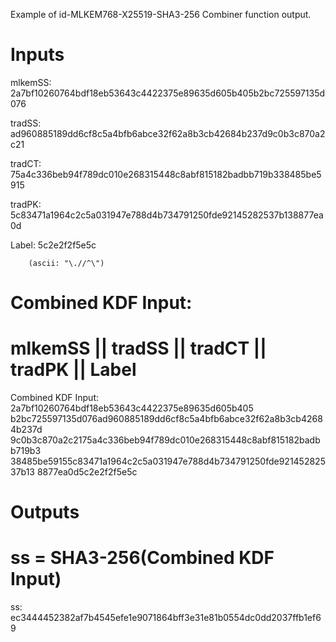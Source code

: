 Example of id-MLKEM768-X25519-SHA3-256 Combiner function output.

# Inputs
mlkemSS:
2a7bf10260764bdf18eb53643c4422375e89635d605b405b2bc725597135d076

tradSS:
ad960885189dd6cf8c5a4bfb6abce32f62a8b3cb42684b237d9c0b3c870a2c21

tradCT:
75a4c336beb94f789dc010e268315448c8abf815182badbb719b338485be5915

tradPK:
5c83471a1964c2c5a031947e788d4b734791250fde92145282537b138877ea0d

Label:  5c2e2f2f5e5c

        (ascii: "\.//^\")


# Combined KDF Input:
#  mlkemSS || tradSS || tradCT || tradPK || Label

Combined KDF Input: 2a7bf10260764bdf18eb53643c4422375e89635d605b405
b2bc725597135d076ad960885189dd6cf8c5a4bfb6abce32f62a8b3cb42684b237d
9c0b3c870a2c2175a4c336beb94f789dc010e268315448c8abf815182badbb719b3
38485be59155c83471a1964c2c5a031947e788d4b734791250fde92145282537b13
8877ea0d5c2e2f2f5e5c


# Outputs
# ss = SHA3-256(Combined KDF Input)

ss:
ec3444452382af7b4545efe1e9071864bff3e31e81b0554dc0dd2037ffb1ef69

